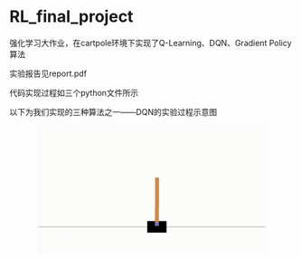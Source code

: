 # RL_final_project
强化学习大作业，在cartpole环境下实现了Q-Learning、DQN、Gradient Policy算法

实验报告见report.pdf

代码实现过程如三个python文件所示

以下为我们实现的三种算法之一——DQN的实验过程示意图
<center><img src="/demo.gif" width="400" />
